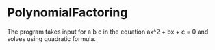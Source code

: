 # PolynomialFactoring
The program takes input for a b c in the equation ax^2 + bx + c = 0 and solves using quadratic formula.
